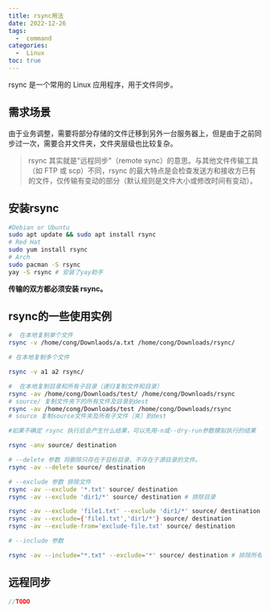 ```yaml
---
title: rsync用法
date: 2022-12-26
tags:
  -  command
categories:
  -  Linux
toc: true
---
```


rsync 是一个常用的 Linux 应用程序，用于文件同步。

<!-- more -->



## 需求场景

由于业务调整，需要将部分存储的文件迁移到另外一台服务器上，但是由于之前同步过一次，需要合并文件夹，文件夹层级也比较复杂。

> rsync 其实就是"远程同步"（remote sync）的意思。与其他文件传输工具（如 FTP 或 scp）不同，rsync 的最大特点是会检查发送方和接收方已有的文件，仅传输有变动的部分（默认规则是文件大小或修改时间有变动）。

## 安装rsync

```bash
#Debian or Ubuntu
sudo apt update && sudo apt install rsync
# Red Hat
sudo yum install rsync
# Arch
sudo pacman -S rsync
yay -S rsync # 安装了yay助手
```

**传输的双方都必须安装 rsync。**

## rsync的一些使用实例


```bash
#  在本地复制单个文件
rsync -v /home/cong/Downlaods/a.txt /home/cong/Downloads/rsync/

# 在本地复制多个文件

rsync -v a1 a2 rsync/

#  在本地复制目录和所有子目录（递归复制文件和目录）
rsync -av /home/cong/Downloads/test/ /home/cong/Downloads/rsync
# source/ 复制文件夹下的所有文件及目录到dest
rsync -av /home/cong/Downloads/test /home/cong/Downloads/rsync
# source 复制source文件夹及所有子文件（夹）到dest

#如果不确定 rsync 执行后会产生什么结果，可以先用-n或--dry-run参数模拟执行的结果

rsync -anv source/ destination

# --delete 参数 将删除只存在于目标目录、不存在于源目录的文件。
rsync -av --delete source/ destination

# --exclude 参数 排除文件
rsync -av --exclude '*.txt' source/ destination
rsync -av --exclude 'dir1/*' source/ destination # 排除目录

rsync -av --exclude 'file1.txt' --exclude 'dir1/*' source/ destination
rsync -av --exclude={'file1.txt','dir1/*'} source/ destination
rsync -av --exclude-from='exclude-file.txt' source/ destination

# --include 参数

rsync -av --include="*.txt" --exclude='*' source/ destination # 排除所有文件，但是会包括 TXT 文件
```

## 远程同步

```java
//TODO
```